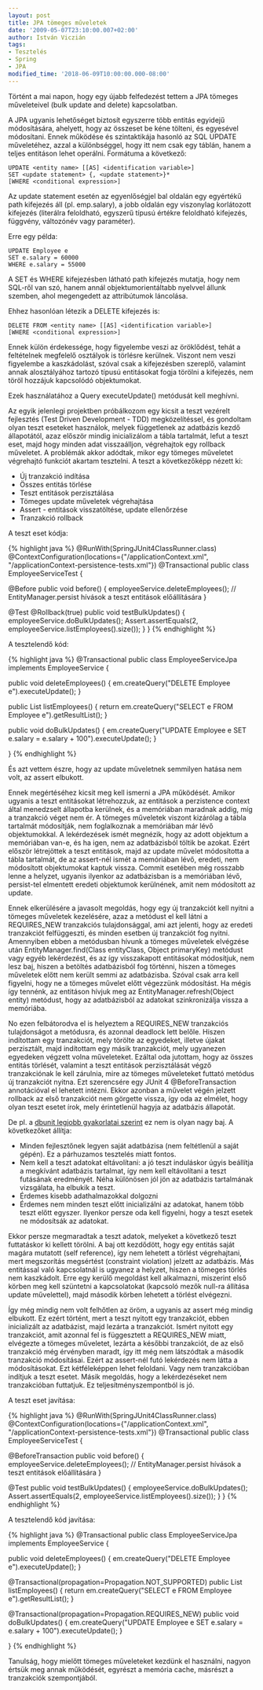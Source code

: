 ```yaml
---
layout: post
title: JPA tömeges műveletek
date: '2009-05-07T23:10:00.007+02:00'
author: István Viczián
tags:
- Tesztelés
- Spring
- JPA
modified_time: '2018-06-09T10:00:00.000-08:00'
---
```


Történt a mai napon, hogy egy újabb felfedezést tettem a JPA tömeges
műveleteivel (bulk update and delete) kapcsolatban.

A JPA ugyanis lehetőséget biztosít egyszerre több entitás egyidejű
módosítására, ahelyett, hogy az összeset be kéne tölteni, és egyesével
módosítani. Ennek működése és szintaktikája hasonló az SQL UPDATE
műveletéhez, azzal a különbséggel, hogy itt nem csak egy táblán, hanem a
teljes entitáson lehet operálni. Formátuma a következő:

    UPDATE <entity name> [[AS] <identification variable>]
    SET <update statement> {, <update statement>}*
    [WHERE <conditional expression>]

Az update statement esetén az egyenlőségjel bal oldalán egy egyértékű
path kifejezés áll (pl. emp.salary), a jobb oldalán egy viszonylag
korlátozott kifejezés (literálra feloldható, egyszerű típusú értékre
feloldható kifejezés, függvény, változónév vagy paraméter).

Erre egy példa:

    UPDATE Employee e
    SET e.salary = 60000
    WHERE e.salary = 55000

A SET és WHERE kifejezésben látható path kifejezés mutatja, hogy nem
SQL-ről van szó, hanem annál objektumorientáltabb nyelvvel állunk
szemben, ahol megengedett az attribútumok láncolása.

Ehhez hasonlóan létezik a DELETE kifejezés is:

    DELETE FROM <entity name> [[AS] <identification variable>]
    [WHERE <conditional expression>]

Ennek külön érdekessége, hogy figyelembe veszi az öröklődést, tehát a
feltételnek megfelelő osztályok is törlésre kerülnek. Viszont nem veszi
figyelembe a kaszkádolást, szóval csak a kifejezésben szereplő, valamint
annak alosztályához tartozó típusú entitásokat fogja törölni a
kifejezés, nem töröl hozzájuk kapcsolódó objektumokat.

Ezek használatához a Query executeUpdate() metódusát kell meghívni.

Az egyik jelenlegi projektben próbálkozom egy kicsit a teszt vezérelt
fejlesztés (Test Driven Development - TDD) megközelítéssel, és gondoltam
olyan teszt eseteket használok, melyek függetlenek az adatbázis kezdő
állapotától, azaz először mindig inicializálom a tábla tartalmát, lefut
a teszt eset, majd hogy minden adat visszaálljon, végrehajtok egy
rollback műveletet. A problémák akkor adódtak, mikor egy tömeges
műveletet végrehajtó funkciót akartam tesztelni. A teszt a következőképp
nézett ki:

-   Új tranzakció indítása
-   Összes entitás törlése
-   Teszt entitások perzisztálása
-   Tömeges update műveletek végrehajtása
-   Assert - entitások visszatöltése, update ellenőrzése
-   Tranzakció rollback

A teszt eset kódja:

{% highlight java %}
@RunWith(SpringJUnit4ClassRunner.class)
@ContextConfiguration(locations={"/applicationContext.xml", "/applicationContext-persistence-tests.xml"})
@Transactional
public class EmployeeServiceTest {

@Before
public void before() {
 employeeService.deleteEmployees();
 // EntityManager.persist hívások a teszt entitások előállítására
}

@Test
@Rollback(true)
public void testBulkUpdates() {
 employeeService.doBulkUpdates();
 Assert.assertEquals(2, employeeService.listEmployees().size());
}
}
{% endhighlight %}

A tesztelendő kód:

{% highlight java %}
@Transactional
public class EmployeeServiceJpa implements EmployeeService {

public void deleteEmployees() {
 em.createQuery("DELETE Employee e").executeUpdate();
}

public List listEmployees() {
 return em.createQuery("SELECT e FROM Employee e").getResultList();
}

public void doBulkUpdates() {
 em.createQuery("UPDATE Employee e SET e.salary = e.salary + 100").executeUpdate();
}

}
{% endhighlight %}

És azt vettem észre, hogy az update műveletnek semmilyen hatása nem
volt, az assert elbukott.

Ennek megértéséhez kicsit meg kell ismerni a JPA működését. Amikor
ugyanis a teszt entitásokat létrehozzuk, az entitások a perzistence
context által menedzselt állapotba kerülnek, és a memóriában maradnak
addig, míg a tranzakció véget nem ér. A tömeges műveletek viszont
kizárólag a tábla tartalmát módosítják, nem foglalkoznak a memóriában
már lévő objektumokkal. A lekérdezések ismét megnézik, hogy az adott
objektum a memóriában van-e, és ha igen, nem az adatbázisból töltik be
azokat. Ezért először létrejöttek a teszt entitások, majd az update
művelet módosította a tábla tartalmát, de az assert-nél ismét a
memóriában lévő, eredeti, nem módosított objektumokat kaptuk vissza.
Commit esetében még rosszabb lenne a helyzet, ugyanis ilyenkor az
adatbázisban is a memóriában lévő, persist-tel elmentett eredeti
objektumok kerülnének, amit nem módosított az update.

Ennek elkerülésére a javasolt megoldás, hogy egy új tranzakciót kell
nyitni a tömeges műveletek kezelésére, azaz a metódust el kell látni a
REQUIRES\_NEW tranzakciós tulajdonsággal, ami azt jelenti, hogy az
eredeti tranzakciót felfüggeszti, és minden esetben új tranzakciót fog
nyitni. Amennyiben ebben a metódusban hívunk a tömeges műveletek
elvégzése után EntityManager.find(Class entityClass, Object primaryKey)
metódust vagy egyéb lekérdezést, és az így visszakapott entitásokat
módosítjuk, nem lesz baj, hiszen a betöltés adatbázisból fog történni,
hiszen a tömeges műveletek előtt nem került semmi az adatbázisba. Szóval
csak arra kell figyelni, hogy ne a tömeges művelet előtt végezzünk
módosítást. Ha mégis így tennénk, az entitáson hívjuk meg az
EntityManager.refresh(Object entity) metódust, hogy az adatbázisból az
adatokat szinkronizálja vissza a memóriába.

No ezen felbátorodva el is helyeztem a REQUIRES\_NEW tranzakciós
tulajdonságot a metódusra, és azonnal deadlock lett belőle. Hiszen
indítottam egy tranzakciót, mely törölte az egyedeket, illetve újakat
perzisztált, majd indítottam egy másik tranzakciót, mely ugyanezen
egyedeken végzett volna műveleteket. Ezáltal oda jutottam, hogy az
összes entitás törlését, valamint a teszt entitások perzisztálását végző
tranzakciónak le kell zárulnia, mire az tömeges műveleteket futtató
metódus új tranzakciót nyitna. Ezt szerencsére egy JUnit 4
@BeforeTransaction annotációval el lehetett intézni. Ekkor azonban a
művelet végén jelzett rollback az első tranzakciót nem görgette vissza,
így oda az elmélet, hogy olyan teszt esetet írok, mely érintetlenül
hagyja az adatbázis állapotát.

De pl. a [dbunit legjobb gyakorlatai
szerint](http://www.dbunit.org/bestpractices.html) ez nem is olyan nagy
baj. A következőket állítja:

-   Minden fejlesztőnek legyen saját adatbázisa (nem feltétlenül a saját
    gépén). Ez a párhuzamos tesztelés miatt fontos.
-   Nem kell a teszt adatokat eltávolítani: a jó teszt induláskor úgyis
    beállítja a megkívánt adatbázis tartalmat, így nem kell eltávolítani
    a teszt futásának eredményét. Néha különösen jól jön az adatbázis
    tartalmának vizsgálata, ha elbukik a teszt.
-   Érdemes kisebb adathalmazokkal dolgozni
-   Érdemes nem minden teszt előtt inicializálni az adatokat, hanem több
    teszt előtt egyszer. Ilyenkor persze oda kell figyelni, hogy a teszt
    esetek ne módosítsák az adatokat.

Ekkor persze megmaradtak a teszt adatok, melyeket a következő teszt
futtatáskor ki kellett törölni. A baj ott kezdődött, hogy egy entitás
saját magára mutatott (self reference), így nem lehetett a törlést
végrehajtani, mert megszorítás megsértést (constraint violation) jelzett
az adatbázis. Más entitással való kapcsolatnál is ugyanez a helyzet,
hiszen a tömeges törlés nem kaszkádolt. Erre egy kerülő megoldást kell
alkalmazni, miszerint első körben meg kell szüntetni a kapcsolatokat
(kapcsoló mezők null-ra állítása update művelettel), majd második körben
lehetett a törlést elvégezni.

Így még mindig nem volt felhőtlen az öröm, a ugyanis az assert még
mindig elbukott. Ez ezért történt, mert a teszt nyitott egy tranzakciót,
ebben inicializált az adatbázist, majd lezárta a tranzakciót. Ismért
nyitott egy tranzakciót, amit azonnal fel is függesztett a REQUIRES\_NEW
miatt, elvégezte a tömeges műveletet, lezárta a későbbi tranzakciót, de
az első tranzakció még érvényben maradt, így itt még nem látszódtak a
második tranzakció módosításai. Ezért az assert-nél futó lekérdezés nem
látta a módosításokat. Ezt kétféleképpen lehet feloldani. Vagy nem
tranzakcióban indítjuk a teszt esetet. Másik megoldás, hogy a
lekérdezéseket nem tranzakcióban futtatjuk. Ez teljesítményszempontból
is jó.

A teszt eset javítása:

{% highlight java %}
@RunWith(SpringJUnit4ClassRunner.class)
@ContextConfiguration(locations={"/applicationContext.xml", "/applicationContext-persistence-tests.xml"})
@Transactional
public class EmployeeServiceTest {

@BeforeTransaction
public void before() {
 employeeService.deleteEmployees();
 // EntityManager.persist hívások a teszt entitások előállítására
}

@Test
public void testBulkUpdates() {
 employeeService.doBulkUpdates();
 Assert.assertEquals(2, employeeService.listEmployees().size());
}
}
{% endhighlight %}

A tesztelendő kód javítása:

{% highlight java %}
@Transactional
public class EmployeeServiceJpa implements EmployeeService {

public void deleteEmployees() {
 em.createQuery("DELETE Employee e").executeUpdate();
}

@Transactional(propagation=Propagation.NOT_SUPPORTED)
public List listEmployees() {
 return em.createQuery("SELECT e FROM Employee e").getResultList();
}

@Transactional(propagation=Propagation.REQUIRES_NEW)
public void doBulkUpdates() {
 em.createQuery("UPDATE Employee e SET e.salary = e.salary + 100").executeUpdate();
}

}
{% endhighlight %}

Tanulság, hogy mielőtt tömeges műveleteket kezdünk el használni, nagyon
értsük meg annak működését, egyrészt a memória cache, másrészt a
tranzakciók szempontjából.

